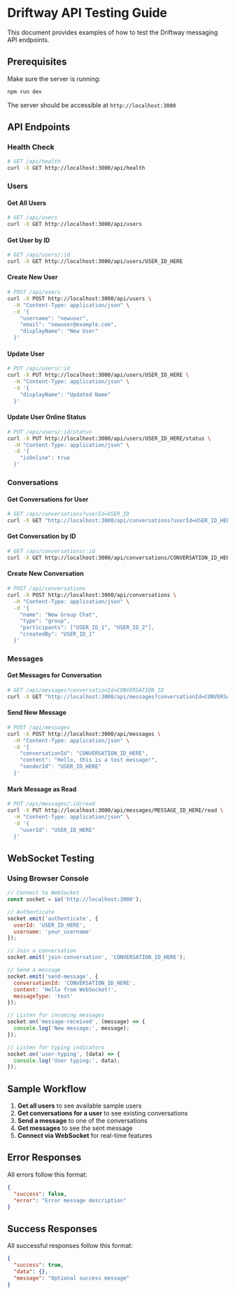 # Driftway API Testing Guide

This document provides examples of how to test the Driftway messaging API endpoints.

## Prerequisites

Make sure the server is running:
```bash
npm run dev
```

The server should be accessible at `http://localhost:3000`

## API Endpoints

### Health Check

```bash
# GET /api/health
curl -X GET http://localhost:3000/api/health
```

### Users

#### Get All Users
```bash
# GET /api/users
curl -X GET http://localhost:3000/api/users
```

#### Get User by ID
```bash
# GET /api/users/:id
curl -X GET http://localhost:3000/api/users/USER_ID_HERE
```

#### Create New User
```bash
# POST /api/users
curl -X POST http://localhost:3000/api/users \
  -H "Content-Type: application/json" \
  -d '{
    "username": "newuser",
    "email": "newuser@example.com",
    "displayName": "New User"
  }'
```

#### Update User
```bash
# PUT /api/users/:id
curl -X PUT http://localhost:3000/api/users/USER_ID_HERE \
  -H "Content-Type: application/json" \
  -d '{
    "displayName": "Updated Name"
  }'
```

#### Update User Online Status
```bash
# PUT /api/users/:id/status
curl -X PUT http://localhost:3000/api/users/USER_ID_HERE/status \
  -H "Content-Type: application/json" \
  -d '{
    "isOnline": true
  }'
```

### Conversations

#### Get Conversations for User
```bash
# GET /api/conversations?userId=USER_ID
curl -X GET "http://localhost:3000/api/conversations?userId=USER_ID_HERE"
```

#### Get Conversation by ID
```bash
# GET /api/conversations/:id
curl -X GET http://localhost:3000/api/conversations/CONVERSATION_ID_HERE
```

#### Create New Conversation
```bash
# POST /api/conversations
curl -X POST http://localhost:3000/api/conversations \
  -H "Content-Type: application/json" \
  -d '{
    "name": "New Group Chat",
    "type": "group",
    "participants": ["USER_ID_1", "USER_ID_2"],
    "createdBy": "USER_ID_1"
  }'
```

### Messages

#### Get Messages for Conversation
```bash
# GET /api/messages?conversationId=CONVERSATION_ID
curl -X GET "http://localhost:3000/api/messages?conversationId=CONVERSATION_ID_HERE"
```

#### Send New Message
```bash
# POST /api/messages
curl -X POST http://localhost:3000/api/messages \
  -H "Content-Type: application/json" \
  -d '{
    "conversationId": "CONVERSATION_ID_HERE",
    "content": "Hello, this is a test message!",
    "senderId": "USER_ID_HERE"
  }'
```

#### Mark Message as Read
```bash
# PUT /api/messages/:id/read
curl -X PUT http://localhost:3000/api/messages/MESSAGE_ID_HERE/read \
  -H "Content-Type: application/json" \
  -d '{
    "userId": "USER_ID_HERE"
  }'
```

## WebSocket Testing

### Using Browser Console

```javascript
// Connect to WebSocket
const socket = io('http://localhost:3000');

// Authenticate
socket.emit('authenticate', {
  userId: 'USER_ID_HERE',
  username: 'your_username'
});

// Join a conversation
socket.emit('join-conversation', 'CONVERSATION_ID_HERE');

// Send a message
socket.emit('send-message', {
  conversationId: 'CONVERSATION_ID_HERE',
  content: 'Hello from WebSocket!',
  messageType: 'text'
});

// Listen for incoming messages
socket.on('message-received', (message) => {
  console.log('New message:', message);
});

// Listen for typing indicators
socket.on('user-typing', (data) => {
  console.log('User typing:', data);
});
```

## Sample Workflow

1. **Get all users** to see available sample users
2. **Get conversations for a user** to see existing conversations
3. **Send a message** to one of the conversations
4. **Get messages** to see the sent message
5. **Connect via WebSocket** for real-time features

## Error Responses

All errors follow this format:
```json
{
  "success": false,
  "error": "Error message description"
}
```

## Success Responses

All successful responses follow this format:
```json
{
  "success": true,
  "data": {},
  "message": "Optional success message"
}
```